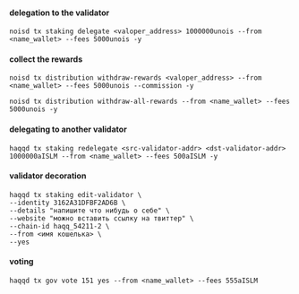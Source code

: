 #### delegation to the validator
```
noisd tx staking delegate <valoper_address> 1000000unois --from <name_wallet> --fees 5000unois -y
```
#### collect the rewards
```
noisd tx distribution withdraw-rewards <valoper_address> --from <name_wallet> --fees 5000unois --commission -y

noisd tx distribution withdraw-all-rewards --from <name_wallet> --fees 5000unois -y
```
#### delegating to another validator
```
haqqd tx staking redelegate <src-validator-addr> <dst-validator-addr> 1000000aISLM --from <name_wallet> --fees 500aISLM -y
```
#### validator decoration
```
haqqd tx staking edit-validator \
--identity 3162A31DFBF2AD6B \
--details "напишите что нибудь о себе" \
--website "можно вставить ссылку на твиттер" \
--chain-id haqq_54211-2 \
--from <имя кошелька> \
--yes
```
#### voting
```
haqqd tx gov vote 151 yes --from <name_wallet> --fees 555aISLM
```
